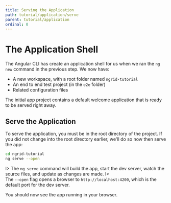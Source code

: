 ```yaml
---
title: Serving the Application
path: tutorial/application/serve
parent: tutorial/application
ordinal: 0
---
```

# The Application Shell

The Angular CLI has create an application shell for us when we ran the `ng new` command in the previous step. We now have:
- A new workspace, with a root folder named `ngrid-tutorial`
- An end to end test project (in the `e2e` folder)
- Related configuration files

The initial app project contains a default welcome application that is ready to be served right away.

## Serve the Application

To serve the application, you must be in the root directory of the project. If you did not change into the root directory
earlier, we'll do so now then serve the app:

```bash
cd ngrid-tutorial
ng serve --open
```

I> The `ng serve` command will build the app, start the dev server, watch the source files, and update as changes are made.
I> <br> The `--open` flag opens a browser to `http://localhost:4200`, which is the default port for the dev server.

You should now see the app running in your browser.
